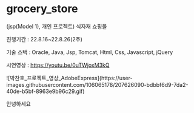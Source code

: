 # grocery_store

(jsp(Model 1), 개인 프로젝트) 식자재 쇼핑몰

진행기간 : 22.8.16~22.8.26(2주)

기술 스택 : Oracle, Java, Jsp, Tomcat, Html, Css, Javascript, jQuery

시연영상 : https://youtu.be/0uTWjoxM3kQ  




<p width="300" height="300">
 ![박찬호_프로젝트_영상_AdobeExpress](https://user-images.githubusercontent.com/106065178/207626090-bdbbf6d9-7da2-40de-b5bf-8963e9b96c29.gif)
</p>
안녕하세요
